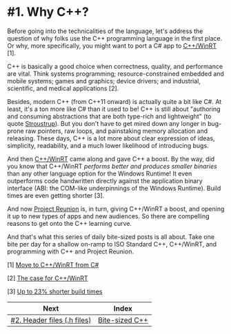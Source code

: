 # #1. Why C++?

Before going into the technicalities of the language, let's address the question of why folks use the C++ programming language in the first place. Or why, more specifically, you might want to port a C# app to [C++/WinRT](https://docs.microsoft.com/windows/uwp/cpp-and-winrt-apis/index) [1].

C++ is basically a good choice when correctness, quality, and performance are vital. Think systems programming; resource-constrained embedded and mobile systems; games and graphics; device drivers; and industrial, scientific, and medical applications [2].

Besides, modern C++ (from C++11 onward) is actually quite a bit like C#. At least, it's a ton more like C# than it used to be! C++ is still about "authoring and consuming abstractions that are both type-rich and lightweight" (to quote [Stroustrup](https://www.stroustrup.com/)). But you don't have to get mired down any longer in bug-prone raw pointers, raw loops, and painstaking memory allocation and releasing. These days, C++ is a lot more about clear expression of ideas, simplicity, readability, and a much lower likelihood of introducing bugs.

And then [C++/WinRT](https://docs.microsoft.com/windows/uwp/cpp-and-winrt-apis/index) came along and gave C++ a boost. By the way, did you know that C++/WinRT *performs better and produces smaller binaries* than any other language option for the Windows Runtime! It even outperforms code handwritten directly against the application binary interface (ABI: the COM-like underpinnings of the Windows Runtime). Build times are even getting shorter [3].

And now [Project Reunion](https://github.com/microsoft/ProjectReunion) is, in turn, giving C++/WinRT a boost, and opening it up to new types of apps and new audiences. So there are compelling reasons to get onto the C++ learning curve.

And that's what this series of daily bite-sized posts is all about. Take one bite per day for a shallow on-ramp to ISO Standard C++, C++/WinRT, and programming with C++ and Project Reunion.

[1] [Move to C++/WinRT from C#](https://docs.microsoft.com/windows/uwp/cpp-and-winrt-apis/move-to-winrt-from-csharp)

[2] [The case for C++/WinRT](https://docs.microsoft.com/windows/uwp/cpp-and-winrt-apis/#the-case-for-cwinrt)

[3] [Up to 23% shorter build times](https://docs.microsoft.com/windows/uwp/cpp-and-winrt-apis/news#up-to-23-shorter-build-times)

|Next|Index|
|-|-|
|[#2. Header files (.h files)](002.md)|[Bite-sized C++](../README.md)|
